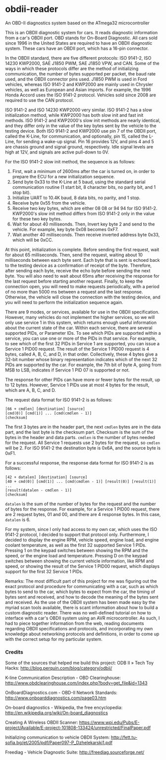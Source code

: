 # obdii-reader
An OBD-II diagnostics system based on the ATmega32 microcontroller

This is an OBDII diagnostic system for cars. It reads diagnostic information from a car's OBDII port. OBD stands for On-Board Diagnostic. All cars sold since 1996 in the United States are required to have an OBDII diagnostic system. These cars have an OBDII port, which has a 16-pin connector.

In the OBDII standard, there are five different protocols: ISO 9141-2, ISO 14230 KWP2000, SAE J1850 PWM, SAE J1850 VPW, and CAN. Some of the ways in which these protocols differ are the method of initializing communication, the number of bytes supported per packet, the baud rate used, and the OBDII connector pins used. J1850 PWM is used in Ford vehicles, whereas ISO 9141-2 and KWP2000 are mainly used in Chrysler vehicles, as well as European and Asian imports. For example, the 1996 Honda Accord uses the ISO 9141-2 protocol. Vehicles sold since 2008 are required to use the CAN protocol.

ISO 9141-2 and ISO 14230 KWP2000 very similar. ISO 9141-2 has a slow initialization method, while KWP2000 has both slow init and fast init methods. ISO 9141-2 and KWP2000's slow init methods are nearly identical, and they differ only in the value of the key bytes sent by the vehicle to the testing device. Both ISO 9141-2 and KWP2000 use pin 7 of the OBDII port, called the K-Line, for communication, and optionally, pin 15, called the L-Line, for sending a wake-up signal. Pin 16 provides 12V, and pins 4 and 5 are chassis ground and signal ground, respectively. Idle signal levels are high at 12V, and signals are active pull-down to 0V.

For the ISO 9141-2 slow init method, the sequence is as follows:

1. First, wait a minimum of 2600ms after the car is turned on, in order to prepare the ECU for a new initialization sequence.
2. Send byte 0x33 to the K-Line at 5 baud, using the standard serial communication routine (1 start bit, 8 character bits, no parity bit, and 1 stop bit).
3. Initialize UART to 10.4K baud, 8 data bits, no parity, and 1 stop.
4. Receive byte 0x55 from the vehicle.
5. Receive two key bytes, which are either 08 08 or 94 94 for ISO 9141-2. KWP2000's slow init method differs from ISO 9141-2 only in the value for these two key bytes.
6. Wait for about 40 milliseonds. Then, Invert key byte 2 and send to the vehicle. For example, key byte 0x08 becomes 0xF7.
7. Wait another 40 milliseconds. Then receive inverted address byte 0x33, which will be 0xCC.

At this point, initialization is complete. Before sending the first request, wait for about 65 milliseconds. Then, send the request, waiting about 10 milliseconds between each byte sent. Each byte that is sent is echoed back to the testing device as a confirmation of receipt of the byte. Therefore, after sending each byte, receive the echo byte before sending the next byte. You will also need to wait about 65ms after receiving the response for the last request before starting another request. Finally, to keep the connection open, you will need to make requests periodically, with a period of no more than 5000 ms between a request and the last response. Otherwise, the vehicle will close the connection with the testing device, and you will need to perform the initialization sequence again.

There are 9 modes, or services, available for use in the OBDII specification. However, many vehicles do not implement the higher services, so we will only use service 1 in this system, which returns enough useful information about the current state of the car. Within each service, there are several supported PIDs, or Parameter IDs. To see which PIDs are supported within a service, you can use one or more of the PIDs in that service. For example, to see which of the first 32 PIDs in Service 1 are supported, you can issue a Service 1 PID00 request. The result of the Service 1 PID00 request is 4 bytes, called A, B, C, and D, in that order. Collectively, these 4 bytes give a 32-bit number whose binary representation indicates which of the next 32 PIDs are supported by the car. For example, the 7th bit of byte A, going from MSB to LSB, indicates if Service 1 PID 07 is supported or not.

The response for other PIDs can have more or fewer bytes for the result, up to 12 bytes. However, Service 1 PIDs use at most 4 bytes for the result, which are A, B, C, and D.

The request data format for ISO 9141-2 is as follows:

```
[66 + cmdlen] [destination] [source]
[cmd(0)] [cmd(1)] ... [cmd(cmdlen - 1)]
[checksum]
```

The first 3 bytes are in the header part, the next `cmdlen` bytes are in the data part, and the last byte is the checksum part. Checksum is the sum of the bytes in the header and data parts. `cmdlen` is the number of bytes needed for the request. All Service 1 requests use 2 bytes for the request, so `cmdlen` will be 2. For ISO 9141-2 the destination byte is 0x6A, and the source byte is 0xF1.

For a successful response, the response data format for ISO 9141-2 is as follows:

```
[42 + datalen] [destination] [source]
[40 + cmd(0)] [cmd(1)] ... [cmd(cmdlen - 1)] [result(0)] [result(1)] ...
[result(datalen - cmdlen - 1)]
[checksum]
```

`datalen` is the sum of the number of bytes for the request and the number of bytes for the response. For example, for a Service 1 PID00 request, there are 2 request bytes, 01 and 00, and there are 4 response bytes. In this case, `datalen` is 6.

For my system, since I only had access to my own car, which uses the ISO 9141-2 protocol, I decided to support that protocol only. Furthermore, I decided to display the engine RPM, vehicle speed, engine load, and engine coolant temperature, as well as the first 32 supported Service 1 PIDs. Pressing 1 on the keypad switches between showing the RPM and the speed, or the engine load and temperature. Pressing D on the keypad switches between showing the current vehicle information, like RPM and speed, or showing the result of the Service 1 PID00 request, which displays support for the first 32 Service 1 PIDs.

Remarks:
The most difficult part of this project for me was figuring out the exact protocol and procedure for communicating with a car, such as which bytes to send to the car, which bytes to expect from the car, the timing of bytes sent and received, and how to decode the meaning of the bytes sent and received. As the use of the OBDII system has been made easy by the myriad scan tools available, there is scant information about how to build a custom diagnostic reader. There was no well-defined tutorial on how to interface with a car's OBDII system using an AVR microcontroller. As such, I had to piece together information from the web, reading documents regarding OBDII specifications and protocols, and incorporating my own knowledge about networking protocols and definitions, in order to come up with the correct setup for my particular system.

### Credits
Some of the sources that helped me build this project:
ODB II » Tech Toy Hacks: http://blog.perquin.com/blog/category/odbii/

K-line Communication Description - OBD Clearinghouse: http://www.obdclearinghouse.com/index.php?body=get_file&id=1343

OnBoardDiagnostics.com - OBD-II Network Standards: http://www.onboarddiagnostics.com/page03.htm

On-board diagnostics - Wikipedia, the free encyclopedia: http://en.wikipedia.org/wiki/On-board_diagnostics

Creating A Wireless OBDII Scanner: https://www.wpi.edu/Pubs/E-project/Available/E-project-101808-133424/unrestricted/FinalPaper.pdf

Initializing communication to vehicle OBDII System: http://fett.tu-sofia.bg/et/2005/pdf/Paper097-P_Dzhelekarski1.pdf

Freediag - Vehicle Diagnostic Suite: http://freediag.sourceforge.net/
